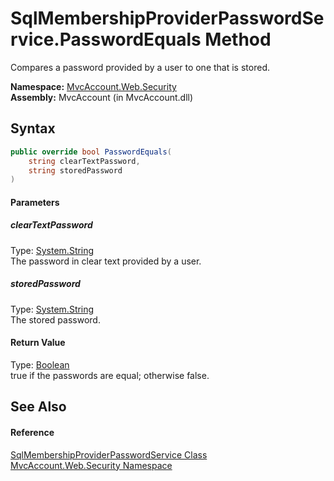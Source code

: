 SqlMembershipProviderPasswordService.PasswordEquals Method
==========================================================
Compares a password provided by a user to one that is stored.

**Namespace:** [MvcAccount.Web.Security][1]  
**Assembly:** MvcAccount (in MvcAccount.dll)

Syntax
------

```csharp
public override bool PasswordEquals(
	string clearTextPassword,
	string storedPassword
)
```

#### Parameters

##### *clearTextPassword*
Type: [System.String][2]  
The password in clear text provided by a user.

##### *storedPassword*
Type: [System.String][2]  
The stored password.

#### Return Value
Type: [Boolean][3]  
true if the passwords are equal; otherwise false.

See Also
--------

#### Reference
[SqlMembershipProviderPasswordService Class][4]  
[MvcAccount.Web.Security Namespace][1]  

[1]: ../README.md
[2]: http://msdn.microsoft.com/en-us/library/s1wwdcbf
[3]: http://msdn.microsoft.com/en-us/library/a28wyd50
[4]: README.md